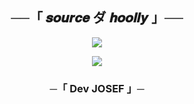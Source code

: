 <h2 align="center">
    ──「 𝒔𝒐𝒖𝒓𝒄𝒆 ダ 𝒉𝒐𝒐𝒍𝒍𝒚 」──
</h2>

<p align="center">
  <img src="https://telegra.ph/file/06b54da9ebe1e02421eb8.jpg">
</p>


</p>

<p align="center">
  <img src="https://telegra.ph/file/36be820a8775f0bfc773e.jpg">
</p>

<h3 align="center">
    ─「 Dev  JOSEF 」─
</h3>
